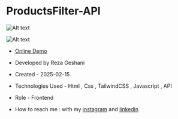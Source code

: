 # ProductsFilter-API

![Alt text](https://github.com/user-attachments/assets/e5c2969e-d3d1-4c0c-ad70-6bbb8a306cc2)


![Alt text](https://github.com/user-attachments/assets/514143a2-ea5c-4114-9682-7e72c019aefd)


- [Online Demo](https://rezageshaniweb.github.io/ProductsFilter-API/)

- Developed by Reza Geshani

- Created - 2025-02-15

- Technologies Used - Html , Css , TailwindCSS , Javascript , API

- Role - Frontend

- How to reach me : with my [instagram](https://www.instagram.com/rezageshani_web) and [linkedin](http://www.linkedin.com/in/reza-geshani-web)
